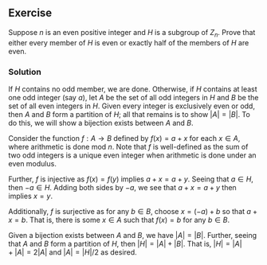 ## Exercise
Suppose $n$ is an even positive integer and $H$ is a subgroup of $Z_n$. Prove that either every member of $H$ is even or exactly half of the members of $H$ are even.

### Solution
If $H$ contains no odd member, we are done. Otherwise, if $H$ contains at least one odd integer (say $a$), let $A$ be the set of all odd integers in $H$ and $B$ be the set of all even integers in $H$. Given every integer is exclusively even or odd, then $A$ and $B$ form a partition of $H$; all that remains is to show $|A| = |B|$. To do this, we will show a bijection exists between $A$ and $B$.

Consider the function $f: A \rightarrow B$ defined by $f(x) = a + x$ for each $x \in A$, where arithmetic is done mod $n$. Note that $f$ is well-defined as the sum of two odd integers is a unique even integer when arithmetic is done under an even modulus. 

Further, $f$ is injective as $f(x) = f(y)$ implies $a + x = a + y$. Seeing that $a \in H$, then $-a \in H$. Adding both sides by $-a$, we see that $a + x = a + y$ then implies $x = y$.

Additionally, $f$ is surjective as for any $b \in B$, choose $x = (-a) + b$ so that $a + x = b$. That is, there is some $x \in A$ such that $f(x) = b$ for any $b \in B$.

Given a bijection exists between $A$ and $B$, we have $|A| = |B|$. Further, seeing that $A$ and $B$ form a partition of $H$, then $|H| = |A| + |B|$. That is, $|H| = |A|+|A| = 2|A|$ and $|A| = |H| / 2$ as desired.
